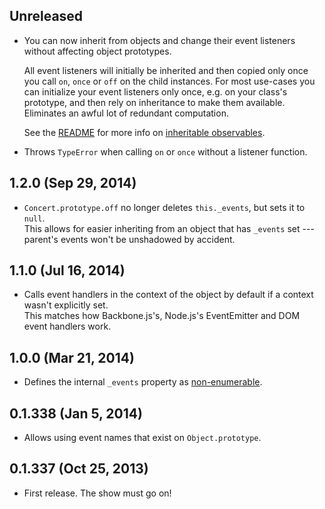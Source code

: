 ## Unreleased
- You can now inherit from objects and change their event listeners without
  affecting object prototypes.

  All event listeners will initially be inherited and then copied only once you
  call `on`, `once` or `off` on the child instances. For most use-cases you can
  initialize your event listeners only once, e.g. on your class's prototype, and
  then rely on inheritance to make them available. Eliminates an awful lot of
  redundant computation.

  See the [README][] for more info on [inheritable
  observables](https://github.com/moll/js-concert#inheriting).

- Throws `TypeError` when calling `on` or `once` without a listener function.

[README]: https://github.com/moll/js-concert

## 1.2.0 (Sep 29, 2014)
- `Concert.prototype.off` no longer deletes `this._events`, but sets it to
  `null`.  
  This allows for easier inheriting from an object that has `_events` set ---
  parent's events won't be unshadowed by accident.

## 1.1.0 (Jul 16, 2014)
- Calls event handlers in the context of the object by default if a context
  wasn't explicitly set.  
  This matches how Backbone.js's, Node.js's EventEmitter and DOM event handlers
  work.

## 1.0.0 (Mar 21, 2014)
- Defines the internal `_events` property as [non-enumerable][for-in].

[for-in]: http://www.ecma-international.org/ecma-262/5.1/#sec-12.6.4

## 0.1.338 (Jan 5, 2014)
- Allows using event names that exist on `Object.prototype`.

## 0.1.337 (Oct 25, 2013)
- First release. The show must go on!
